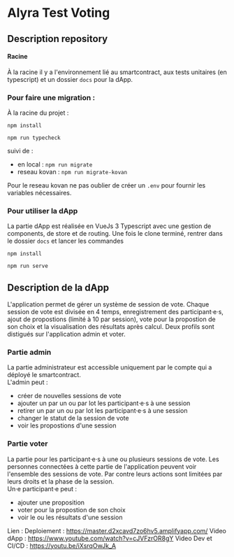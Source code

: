 # Alyra Test Voting

## Description repository
#### Racine 
À la racine il y a l'environnement lié au smartcontract, aux tests unitaires (en typescript) 
et un dossier `docs` pour la dApp.

### Pour faire une migration :
À la racine du projet :

`npm install`

`npm run typecheck`

suivi de :
- en local : `npm run migrate`
- reseau kovan : `npm run migrate-kovan`

Pour le reseau kovan ne pas oublier de créer un `.env` pour fournir les variables nécessaires.


### Pour utiliser la dApp
La partie dApp est réalisée en VueJs 3 Typescript avec une gestion de components, 
de store et de routing.
Une fois le clone terminé, rentrer dans le dossier  `docs` et lancer les commandes 

`npm install`

`npm run serve`

## Description de la dApp
L'application permet de gérer un système de session de vote. Chaque session de vote est divisée 
en 4 temps, enregistrement des participant·e·s, ajout de propostions (limité à 10 par session),
vote pour la propostion de son choix et la visualisation des résultats après calcul.
Deux profils sont distigués sur l'application admin et voter.
### Partie admin 
La partie administrateur est accessible uniquement par le compte qui a déployé 
le smartcontract.  
L'admin peut :
- créer de nouvelles sessions de vote
- ajouter un par un ou par lot les participant·e·s à une session
- retirer un par un ou par lot les participant·e·s à une session 
- changer le statut de la session de vote
- voir les propostions d'une session
### Partie voter
La partie pour les participant·e·s à une ou plusieurs sessions de vote.
Les personnes connectées à cette partie de l'application peuvent voir l'ensemble 
des sessions de vote. Par contre leurs actions sont limitées par leurs droits et
la phase de la session.  
Un·e participant·e peut :
- ajouter une proposition
- voter pour la propostion de son choix
- voir le ou les résultats d'une session

Lien : 
Deploiement : https://master.d2xcavd7zo6hv5.amplifyapp.com/
Video dApp : https://www.youtube.com/watch?v=cJVFzrOR8gY
Video Dev et CI/CD : https://youtu.be/iXsrqOwJk_A
